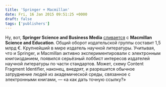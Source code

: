 ```yaml
---
title: 'Springer + Macmillan'
date: Fri, 16 Jan 2015 09:51:25 +0000
draft: false
tags: ['publishers']
---
```


Ну, вот, **Springer Science and Business Media** [сливается](http://publishingperspectives.com/2015/01/springer-science-business-merges-macmillan-science-education/) с **Macmillan Science and Education**. Общий оборот издательской группы составит 1,5 млрд €. Крупнейший в мире издатель научной литературы. Учитывая, что и Springer, и Macmillan активно экспериментировали с электронным книгоизданием, появился серьёзный лоббист интересов издателей научной литературы по части стандартов. Может, схему Content Fragment Identifier, наконец, внедрят, и разрешится обычное затруднение людей из академической среды, связанное с электронными книгами, — «а как дать точную ссылку?»